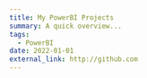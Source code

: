 ```yaml
---
title: My PowerBI Projects
summary: A quick overview...
tags:
  - PowerBI
date: 2022-01-01
external_link: http://github.com
---
```

